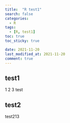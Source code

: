 ```yaml
---
title:  "R test1"
search: false
categories: 
  - R
tags:
  - [R, test1]
toc: true
toc_sticky: true

date: 2021-11-20
last_modified_at: 2021-11-20
comment: true
---
```



## test1

1
2
3
test

## test2

test213